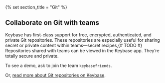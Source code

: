 {% set section_title = "Git" %}
## Collaborate on Git with teams
Keybase has first-class support for free, encrypted, authenticated, and private Git repositories. These repositories are especially useful for sharing secret or private content within teams—secret recipes,{# TODO #} Repositories shared with teams can be viewed in the Keybase app. They’re totally secure and private. 

To see a demo, ask to join the team `keybasefriends`.

Or, [read more about Git repositories on Keybase](/git).
